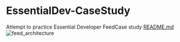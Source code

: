 # EssentialDev-CaseStudy
Attempt to practice Essential Developer FeedCase study 
[README.md](https://github.com/user-attachments/files/19388049/README.md)
![feed_architecture](https://github.com/user-attachments/assets/812a30bb-742f-431d-b973-1cf6505d2e34)

